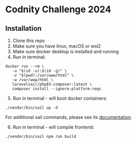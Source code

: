 # Codnity Challenge 2024 #

## Installation ##
1. Clone this repo
2. Make sure you have linux, macOS or wsl2
3. Make sure docker desktop is installed and running
4. Run in terminal: 
```shell
docker run --rm \
   -u "$(id -u):$(id -g)" \
   -v "$(pwd):/var/www/html" \
   -w /var/www/html \
   laravelsail/php83-composer:latest \
   composer install --ignore-platform-reqs
   ```
5. Run in terminal - will boot docker containers:
```shell
./vendor/bin/sail up -d
```

For additional sail commands, please see its [documentation](https://laravel.com/docs/11.x/sail).

6. Run in terminal - will compile frontend:
```shell
./vendor/bin/sail npm run build
```
